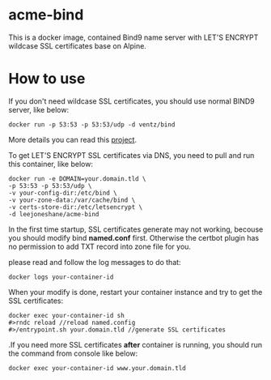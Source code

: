 # acme-bind

This is a docker image, contained Bind9 name server with LET'S ENCRYPT wildcase SSL certificates base on Alpine.

# How to use

If you don't need wildcase SSL certificates, you should use normal BIND9 server, like below:
```
docker run -p 53:53 -p 53:53/udp -d ventz/bind
```

More details you can read this [project](https://github.com/ventz/docker-bind). 

To get LET'S ENCRYPT SSL certificates via DNS, you need to pull and run this container, like below:
```
docker run -e DOMAIN=your.domain.tld \
-p 53:53 -p 53:53/udp \
-v your-config-dir:/etc/bind \
-v your-zone-data:/var/cache/bind \
-v certs-store-dir:/etc/letsencrypt \
-d leejoneshane/acme-bind
```

In the first time startup, SSL certificates generate may not working, becouse you should modify bind __named.conf__ first. Otherwise the certbot plugin has no permission to add TXT record into zone file for you.

please read and follow the log messages to do that:
```
docker logs your-container-id
```

When your modify is done, restart your container instance and try to get the SSL certificates:
```
docker exec your-container-id sh
#>rndc reload //reload named.config 
#>/entrypoint.sh your.domain.tld //generate SSL certificates
```

.If you need more SSL certificates __after__ container is running, you should run the command from console like below:
```
docker exec your-container-id www.your.domain.tld
```
